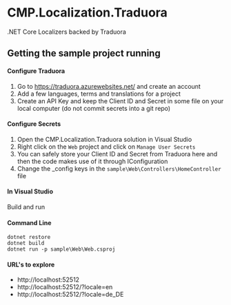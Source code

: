 # CMP.Localization.Traduora
.NET Core Localizers backed by Traduora

## Getting the sample project running

#### Configure Traduora
1. Go to https://traduora.azurewebsites.net/ and create an account
2. Add a few languages, terms and translations for a project
3. Create an API Key and keep the Client ID and Secret in some file on your local computer (do not commit secrets into a git repo)

#### Configure Secrets
1. Open the CMP.Localization.Traduora solution in Visual Studio
2. Right click on the `Web` project and click on `Manage User Secrets`
3. You can safely store your Client ID and Secret from Traduora here and then the code makes use of it through IConfiguration
4. Change the _config keys in the `sample\Web\Controllers\HomeController` file 

#### In Visual Studio
Build and run

#### Command Line
````
dotnet restore
dotnet build
dotnet run -p sample\Web\Web.csproj
````

#### URL's to explore
* http://localhost:52512
* http://localhost:52512/?locale=en
* http://localhost:52512/?locale=de_DE